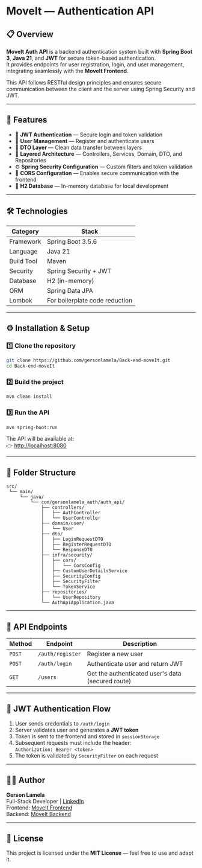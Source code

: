 # MoveIt — Authentication API

## 📋 Overview

**MoveIt Auth API** is a backend authentication system built with **Spring Boot 3**, **Java 21**, and **JWT** for secure token-based authentication.  
It provides endpoints for user registration, login, and user management, integrating seamlessly with the **MoveIt Frontend**.

This API follows RESTful design principles and ensures secure communication between the client and the server using Spring Security and JWT.

---

## 🧠 Features

- 🔐 **JWT Authentication** — Secure login and token validation  
- 👤 **User Management** — Register and authenticate users  
- 🧾 **DTO Layer** — Clean data transfer between layers  
- 🧱 **Layered Architecture** — Controllers, Services, Domain, DTO, and Repositories  
- ⚙️ **Spring Security Configuration** — Custom filters and token validation  
- 🔄 **CORS Configuration** — Enables secure communication with the frontend  
- 🧰 **H2 Database** — In-memory database for local development  

---

## 🛠️ Technologies

| Category | Stack |
|-----------|--------|
| Framework | Spring Boot 3.5.6 |
| Language | Java 21 |
| Build Tool | Maven |
| Security | Spring Security + JWT |
| Database | H2 (in-memory) |
| ORM | Spring Data JPA |
| Lombok | For boilerplate code reduction |

---

## ⚙️ Installation & Setup

### 1️⃣ Clone the repository

```bash
git clone https://github.com/gersonlamela/Back-end-moveIt.git
cd Back-end-moveIt
```

### 2️⃣ Build the project

```bash
mvn clean install
```

### 3️⃣ Run the API

```bash
mvn spring-boot:run
```

The API will be available at:  
👉 [http://localhost:8080](http://localhost:8080)

---

## 📂 Folder Structure

```
src/
 └── main/
     └── java/
         └── com/gersonlamela_auth/auth_api/
             ├── controllers/
             │   ├── AuthController
             │   └── UserController
             ├── domain/user/
             │   └── User
             ├── dto/
             │   ├── LoginRequestDTO
             │   ├── RegisterRequestDTO
             │   └── ResponseDTO
             ├── infra/security/
             │   ├── cors/
             │   │   └── CorsConfig
             │   ├── CustomUserDetailsService
             │   ├── SecurityConfig
             │   ├── SecurityFilter
             │   └── TokenService
             ├── repositories/
             │   └── UserRepository
             └── AuthApiApplication.java
```

---

## 🔑 API Endpoints

| Method | Endpoint | Description |
|--------|-----------|-------------|
| `POST` | `/auth/register` | Register a new user |
| `POST` | `/auth/login` | Authenticate user and return JWT |
| `GET` | `/users` | Get the authenticated user's data (secured route) |

---

## 🧩 JWT Authentication Flow

1. User sends credentials to `/auth/login`
2. Server validates user and generates a **JWT token**
3. Token is sent to the frontend and stored in `sessionStorage`
4. Subsequent requests must include the header:  
   `Authorization: Bearer <token>`
5. The token is validated by `SecurityFilter` on each request

---

## 🧑‍💻 Author

**Gerson Lamela**  
Full-Stack Developer | [LinkedIn](https://linkedin.com/in/gersonlamela)  
Frontend: [MoveIt Frontend](https://github.com/gersonlamela/front-end-moveIt)  
Backend: [MoveIt Backend](https://github.com/gersonlamela/Back-end-moveIt)

---

## 🪪 License

This project is licensed under the **MIT License** — feel free to use and adapt it.

